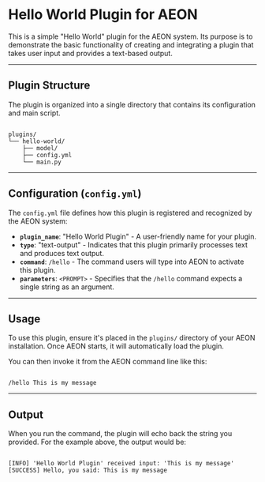 # Hello World Plugin for AEON

This is a simple "Hello World" plugin for the AEON system. Its purpose is to demonstrate the basic functionality of creating and integrating a plugin that takes user input and provides a text-based output.

---

## Plugin Structure

The plugin is organized into a single directory that contains its configuration and main script.

```

plugins/
└── hello-world/
    ├── model/
    ├── config.yml
    └── main.py

```

---

## Configuration (`config.yml`)

The `config.yml` file defines how this plugin is registered and recognized by the AEON system:

-   **`plugin_name`**: "Hello World Plugin" - A user-friendly name for your plugin.
-   **`type`**: "text-output" - Indicates that this plugin primarily processes text and produces text output.
-   **`command`**: `/hello` - The command users will type into AEON to activate this plugin.
-   **`parameters`**: `<PROMPT>` - Specifies that the `/hello` command expects a single string as an argument.

---

## Usage

To use this plugin, ensure it's placed in the `plugins/` directory of your AEON installation. Once AEON starts, it will automatically load the plugin.

You can then invoke it from the AEON command line like this:

```

/hello This is my message

```

---

## Output

When you run the command, the plugin will echo back the string you provided. For the example above, the output would be:

```

[INFO] 'Hello World Plugin' received input: 'This is my message'
[SUCCESS] Hello, you said: This is my message

```

